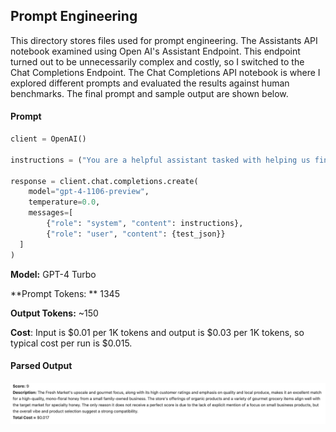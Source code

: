## Prompt Engineering

This directory stores files used for prompt engineering. The Assistants API notebook examined using Open AI's Assistant Endpoint. This endpoint turned out to be unnecessarily complex and costly, so I switched to the Chat Completions Endpoint. The Chat Completions API notebook is where I explored different prompts and evaluated the results against human benchmarks. The final prompt and sample output are shown below. 

#### Prompt

```python
client = OpenAI()

instructions = ("You are a helpful assistant tasked with helping us find grocery stores to stock our honey. We are a fourth-generation, family-owned apiary based out of northern Florida that specializes in the production of extremely high quality, mono-floral honey. We are looking for grocers that specialize in curating gourmet food products, especially from small businesses such as ours. Your task is to assign a compatibility score from 1-10 to the grocery store based on the {json} of store data we provide. The output should be a json with the score and a short description justifying why a given score was received.")

response = client.chat.completions.create(
    model="gpt-4-1106-preview",
    temperature=0.0,
    messages=[
        {"role": "system", "content": instructions},
        {"role": "user", "content": {test_json}}
  ]
)
```

**Model:** GPT-4 Turbo

**Prompt Tokens: ** 1345

**Output Tokens:** ~150

**Cost**: Input is \$0.01 per 1K tokens and output is \$0.03 per 1K tokens, so typical cost per run is $0.015.

#### Parsed Output

<img src = './img/typical_output.png' width=900>